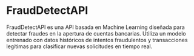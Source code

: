 # FraudDetectAPI
FraudDetectAPI es una API basada en Machine Learning diseñada para detectar fraudes en la apertura de cuentas bancarias. Utiliza un modelo entrenado con datos históricos de intentos fraudulentos y transacciones legítimas para clasificar nuevas solicitudes en tiempo real.
